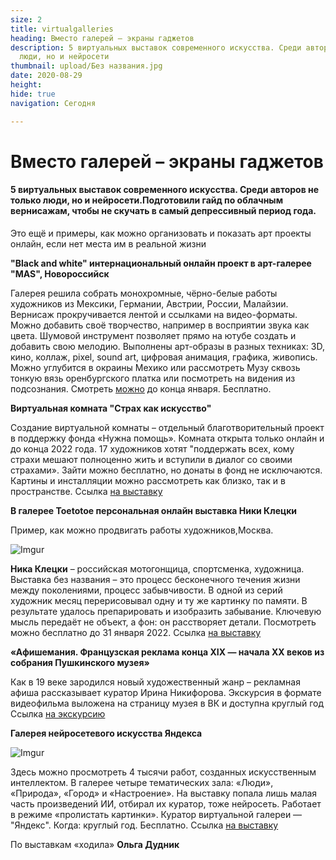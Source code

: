```yaml
---
size: 2
title: virtualgalleries
heading: Вместо галерей – экраны гаджетов
description: 5 виртуальных выставок современного искусства. Среди авторов не только
  люди, но и нейросети
thumbnail: upload/Без названия.jpg
date: 2020-08-29
height: 
hide: true
navigation: Сегодня

---
```

# **Вместо галерей – экраны гаджетов**

####  5 виртуальных выставок современного искусства. Среди авторов не только люди, но и нейросети.Подготовили гайд по облачным вернисажам, чтобы не скучать в самый депрессивный период года.

Это ещё и примеры, как можно организовать и показать арт проекты онлайн, если нет места им в реальной жизни

 **"Black and white" интернациональный онлайн проект в арт-галерее "MAS", Новороссийск**
 
Галерея решила собрать монохромные, чёрно-белые работы художников из Мексики, Германии, Австрии, России, Малайзии.
Вернисаж прокручивается лентой и ссылками на видео-форматы. Можно добавить своё творчество, например в восприятии звука как цвета.  Шумовой инструмент позволяет прямо на ютубе создать и добавить свою мелодию. Выполнены арт-образы в разных техниках: 3D, кино, коллаж, pixel, sound art, цифровая анимация, графика, живопись.  Можно углубится в окраины Мехико или рассмотреть Музу сквозь тонкую вязь оренбургского платка или посмотреть на видения из подсознания. 
Смотреть [можно](https://www.mas-gallery.ru/black_white) до конца января. Бесплатно.

**Виртуальная комната "Страх как искусство"**

Создание виртуальной комнаты – отдельный благотворительный проект в поддержку фонда «Нужна помощь». Комната открыта только онлайн и до конца 2022 года.  17 художников хотят "поддержать всех, кому страхи мешают полноценно жить и вступили в диалог со своими страхами». Зайти можно бесплатно, но донаты в фонд не исключаются. Картины и инсталляции можно рассмотреть как близко, так и в пространстве. 
Ссылка [на выставку](http://www.fearisart.com/)

**В галерее Toetotoe персональная онлайн выставка Ники Клецки**

Пример, как можно продвигать работы художников,Москва.

![Imgur](https://i.imgur.com/PW2lOtg.jpg)

**Ника Клецки** – российская мотогонщица, спортсменка, художница. Выставка без названия – это процесс бесконечного течения жизни между поколениями, процесс забывчивости. В одной из серий художник месяц перерисовывал одну и ту же картинку по памяти. В результате удалось препарировать и изобразить забывание. Ключевую мысль передаёт не объект, а фон: он расстворяет детали.
Посмотреть можно бесплатно до 31 января 2022.
Ссылка [на выставку](https://www.artsy.net/viewing-room/toetotoe-exhibition-without-title-number-1/artworks)

**«Афишемания. Французская реклама конца XIX — начала XX веков из собрания Пушкинского музея»**

Как в 19 веке зародился новый художественный жанр – рекламная афиша рассказывает куратор Ирина Никифорова.  Экскурсия в формате видеофильма выложена на страницу музея в ВК и доступна круглый год
Ссылка [на экскурсию](https://m.vk.com/video-23141780_456239236)

**Галерея нейросетевого искусства Яндекса**

![Imgur](https://i.imgur.com/49rWsdC.jpg)

Здесь можно просмотреть 4 тысячи работ, созданных искусственным интеллектом. В галерее четыре тематических зала: «Люди», «Природа», «Город» и «Настроение».
На выставку попала лишь малая часть произведений ИИ, отбирал их куратор, тоже нейросеть. Работает в режиме «пролистать картинки». Куратор виртуальной галереи — "Яндекс".
Когда: круглый год. Бесплатно.
Ссылка [на выставку](https://yandex.ru/lab/ganart)

По выставкам «ходила» **Ольга Дудник**